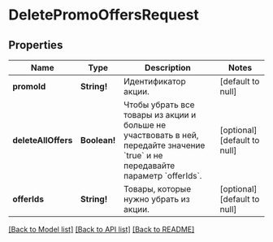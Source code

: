 # DeletePromoOffersRequest

## Properties
Name | Type | Description | Notes
------------ | ------------- | ------------- | -------------
**promoId** | **String!** | Идентификатор акции. | [default to null]
**deleteAllOffers** | **Boolean!** | Чтобы убрать все товары из акции и больше не участвовать в ней, передайте значение &#x60;true&#x60; и не передавайте параметр &#x60;offerIds&#x60;. | [optional] [default to null]
**offerIds** | **String!** | Товары, которые нужно убрать из акции. | [optional] [default to null]

[[Back to Model list]](../README.md#documentation-for-models) [[Back to API list]](../README.md#documentation-for-api-endpoints) [[Back to README]](../README.md)


